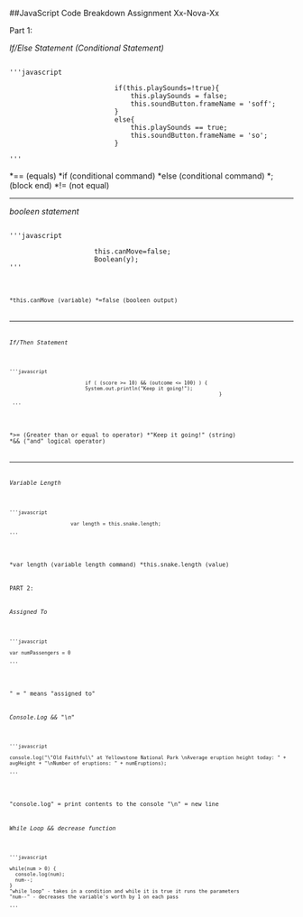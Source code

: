 ##JavaScript Code Breakdown Assignment Xx-Nova-Xx

Part 1: 

*If/Else Statement (Conditional Statement)*
<pre><code>
'''javascript

                          if(this.playSounds=!true){
                              this.playSounds = false;
                              this.soundButton.frameName = 'soff';
                          }
                          else{
                              this.playSounds == true;
                              this.soundButton.frameName = 'so';
                          }
                          
'''
</pre></code>

*== (equals)
*if (conditional command)
*else (conditional command)
*; (block end)
*!= (not equal)


___

*booleen statement*
<pre><code>
'''javascript

                     this.canMove=false;
                     Boolean(y);
'''
</pre><code>

*this.canMove (variable)
*=false (booleen output)


___

*If/Then Statement*
<pre><code>
'''javascript
                       
                          if ( (score >= 10) && (outcome <= 100) ) {
                          System.out.println("Keep it going!");
                                                                        }
                                                                        
 '''
</pre></code>
                                                                        
*>= (Greater than or equal to operator)
*"Keep it going!" (string)
*&& ("and" logical operator)


___

*Variable Length*
<pre><code>
'''javascript

                     var length = this.snake.length;
 
'''
</pre></code>

*var length (variable length command)
*this.snake.length (value)

             
             
             
             
PART 2: 

*Assigned To*
<pre><code>
'''javascript

var numPassengers = 0

'''
</pre></code>
" = " means "assigned to"


*Console.Log && "\n"*
<pre><code>
'''javascript

console.log("\"Old Faithful\" at Yellowstone National Park \nAverage eruption height today: " + avgHeight + "\nNumber of eruptions: " + numEruptions);

'''
</pre></code>


"console.log" = print contents to the console
"\n" = new line


*While Loop && decrease function*
<pre><code>
'''javascript

while(num > 0) {
  console.log(num);
  num--;
}
"while loop" - takes in a condition and while it is true it runs the parameters
"num--" - decreases the variable's worth by 1 on each pass

'''
</pre></code>


